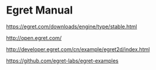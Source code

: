 # Egret Manual

<https://egret.com/downloads/engine/type/stable.html>

<http://open.egret.com/>

<http://developer.egret.com/cn/example/egret2d/index.html>

<https://github.com/egret-labs/egret-examples>

